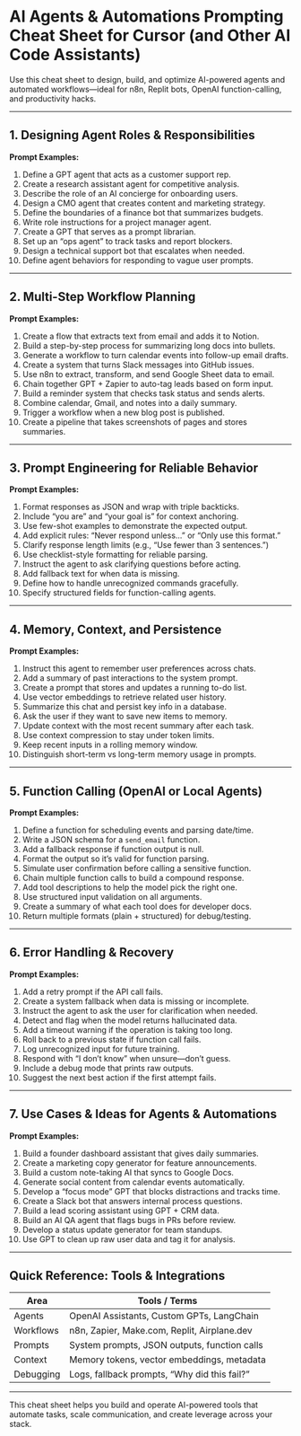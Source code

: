 
# AI Agents & Automations Prompting Cheat Sheet for Cursor (and Other AI Code Assistants)

Use this cheat sheet to design, build, and optimize AI-powered agents and automated workflows—ideal for n8n, Replit bots, OpenAI function-calling, and productivity hacks.

---

## 1. Designing Agent Roles & Responsibilities

**Prompt Examples:**
1. Define a GPT agent that acts as a customer support rep.
2. Create a research assistant agent for competitive analysis.
3. Describe the role of an AI concierge for onboarding users.
4. Design a CMO agent that creates content and marketing strategy.
5. Define the boundaries of a finance bot that summarizes budgets.
6. Write role instructions for a project manager agent.
7. Create a GPT that serves as a prompt librarian.
8. Set up an “ops agent” to track tasks and report blockers.
9. Design a technical support bot that escalates when needed.
10. Define agent behaviors for responding to vague user prompts.

---

## 2. Multi-Step Workflow Planning

**Prompt Examples:**
1. Create a flow that extracts text from email and adds it to Notion.
2. Build a step-by-step process for summarizing long docs into bullets.
3. Generate a workflow to turn calendar events into follow-up email drafts.
4. Create a system that turns Slack messages into GitHub issues.
5. Use n8n to extract, transform, and send Google Sheet data to email.
6. Chain together GPT + Zapier to auto-tag leads based on form input.
7. Build a reminder system that checks task status and sends alerts.
8. Combine calendar, Gmail, and notes into a daily summary.
9. Trigger a workflow when a new blog post is published.
10. Create a pipeline that takes screenshots of pages and stores summaries.

---

## 3. Prompt Engineering for Reliable Behavior

**Prompt Examples:**
1. Format responses as JSON and wrap with triple backticks.
2. Include “you are” and “your goal is” for context anchoring.
3. Use few-shot examples to demonstrate the expected output.
4. Add explicit rules: “Never respond unless...” or “Only use this format.”
5. Clarify response length limits (e.g., “Use fewer than 3 sentences.”)
6. Use checklist-style formatting for reliable parsing.
7. Instruct the agent to ask clarifying questions before acting.
8. Add fallback text for when data is missing.
9. Define how to handle unrecognized commands gracefully.
10. Specify structured fields for function-calling agents.

---

## 4. Memory, Context, and Persistence

**Prompt Examples:**
1. Instruct this agent to remember user preferences across chats.
2. Add a summary of past interactions to the system prompt.
3. Create a prompt that stores and updates a running to-do list.
4. Use vector embeddings to retrieve related user history.
5. Summarize this chat and persist key info in a database.
6. Ask the user if they want to save new items to memory.
7. Update context with the most recent summary after each task.
8. Use context compression to stay under token limits.
9. Keep recent inputs in a rolling memory window.
10. Distinguish short-term vs long-term memory usage in prompts.

---

## 5. Function Calling (OpenAI or Local Agents)

**Prompt Examples:**
1. Define a function for scheduling events and parsing date/time.
2. Write a JSON schema for a `send_email` function.
3. Add a fallback response if function output is null.
4. Format the output so it’s valid for function parsing.
5. Simulate user confirmation before calling a sensitive function.
6. Chain multiple function calls to build a compound response.
7. Add tool descriptions to help the model pick the right one.
8. Use structured input validation on all arguments.
9. Create a summary of what each tool does for developer docs.
10. Return multiple formats (plain + structured) for debug/testing.

---

## 6. Error Handling & Recovery

**Prompt Examples:**
1. Add a retry prompt if the API call fails.
2. Create a system fallback when data is missing or incomplete.
3. Instruct the agent to ask the user for clarification when needed.
4. Detect and flag when the model returns hallucinated data.
5. Add a timeout warning if the operation is taking too long.
6. Roll back to a previous state if function call fails.
7. Log unrecognized input for future training.
8. Respond with “I don’t know” when unsure—don’t guess.
9. Include a debug mode that prints raw outputs.
10. Suggest the next best action if the first attempt fails.

---

## 7. Use Cases & Ideas for Agents & Automations

**Prompt Examples:**
1. Build a founder dashboard assistant that gives daily summaries.
2. Create a marketing copy generator for feature announcements.
3. Build a custom note-taking AI that syncs to Google Docs.
4. Generate social content from calendar events automatically.
5. Develop a “focus mode” GPT that blocks distractions and tracks time.
6. Create a Slack bot that answers internal process questions.
7. Build a lead scoring assistant using GPT + CRM data.
8. Build an AI QA agent that flags bugs in PRs before review.
9. Develop a status update generator for team standups.
10. Use GPT to clean up raw user data and tag it for analysis.

---

## Quick Reference: Tools & Integrations

| Area           | Tools / Terms                               |
|----------------|---------------------------------------------|
| Agents         | OpenAI Assistants, Custom GPTs, LangChain    |
| Workflows      | n8n, Zapier, Make.com, Replit, Airplane.dev  |
| Prompts        | System prompts, JSON outputs, function calls |
| Context        | Memory tokens, vector embeddings, metadata   |
| Debugging      | Logs, fallback prompts, “Why did this fail?” |

---

This cheat sheet helps you build and operate AI-powered tools that automate tasks, scale communication, and create leverage across your stack.

